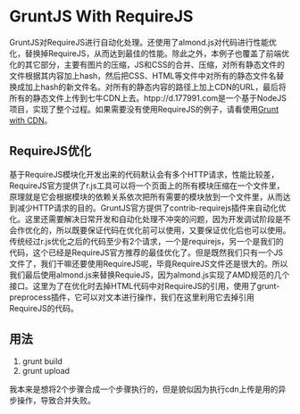 # GruntJS With RequireJS

GruntJS对RequireJS进行自动化处理。还使用了almond.js对代码进行性能优化，替换掉RequireJS，从而达到最佳的性能。除此之外，本例子也覆盖了前端优化的其它部分，主要有图片的压缩，JS和CSS的合并、压缩，对所有静态文件的文件根据其内容加上hash，然后把CSS、HTML等文件中对所有的静态文件名替换成加上hash的新文件名。对所有的静态内容的路径上加上CDN的URL，最后将所有的静态文件上传到七牛CDN上去。htpp://d.177991.com是一个基于NodeJS项目，实现了整个过程。如果需要没有使用RequireJS的例子，请看使用[Grunt with CDN](https://github.com/borishuai/gruntjs-frontend-optimize)。

## RequireJS优化
基于RequireJS模块化开发出来的代码默认会有多个HTTP请求，性能比较差，RequireJS官方提供了r.js工具可以将一个页面上的所有模块压缩在一个文件里，原理就是它会根据模块的依赖关系依次把所有需要的模块放到一个文件里，从而达到减少HTTP请求的目的。GruntJS官方提供了contrib-requirejs插件来自动化优化。这里还需要解决日常开发和自动化处理不冲突的问题，因为开发调试阶段是不会作优化的，所以既要保证代码在优化前可以使用，又要保证优化后也可以使用。传统经过r.js优化之后的代码至少有2个请求，一个是requirejs，另一个是我们的代码，这个已经是RequireJS官方推荐的最佳优化了。但是既然我们只有一个JS文件了，我们干嘛还要使用RequireJS呢，毕竟RequireJS文件还是很大的。所以我们最后使用almond.js来替换RequieJS，因为almond.js实现了AMD规范的几个接口。这里为了在优化时去掉HTML代码中对RequireJS的引用，使用了grunt-preprocess插件，它可以对文本进行操作，我们在这里利用它去掉引用RequireJS的代码。

## 用法
1. grunt build
2. grunt upload

我本来是想将2个步骤合成一个步骤执行的，但是貌似因为执行cdn上传是用的异步操作，导致合并失败。
